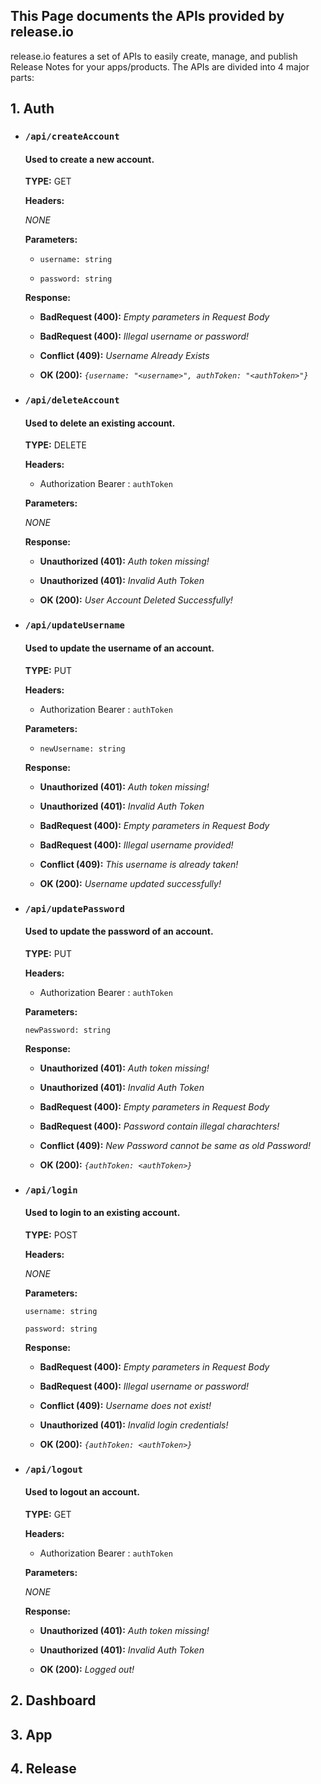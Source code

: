 ## This Page documents the APIs provided by release.io

release.io features a set of APIs to easily create, manage, and publish Release Notes for your apps/products. The APIs are divided into 4 major parts:

## 1. Auth


* ### `/api/createAccount`

    #### Used to create a new account.

    **TYPE:** GET

    **Headers:**

    _NONE_

    **Parameters:**

    - `username: string`

    - `password: string`

    **Response:**

    - **BadRequest (400):** _Empty parameters in Request Body_

    - **BadRequest (400):** _Illegal username or password!_

    - **Conflict (409):** _Username Already Exists_

    - **OK (200):** _`{username: "<username>", authToken: "<authToken>"}`_



* ### `/api/deleteAccount`

    #### Used to delete an existing account.

    **TYPE:** DELETE

    **Headers:**

    - Authorization Bearer : `authToken`

    **Parameters:**

    _NONE_

    **Response:**

    - ****Unauthorized (401):**** _Auth token missing!_

    - ****Unauthorized (401):**** _Invalid Auth Token_

    - **OK (200):** _User Account Deleted Successfully!_



* ### `/api/updateUsername`

    #### Used to update the username of an account.

    **TYPE:** PUT

    **Headers:**

    - Authorization Bearer : `authToken`

    **Parameters:**

    - `newUsername: string`

    **Response:**

    - ****Unauthorized (401):**** _Auth token missing!_

    - ****Unauthorized (401):**** _Invalid Auth Token_

    - **BadRequest (400):** _Empty parameters in Request Body_

    - **BadRequest (400):** _Illegal username provided!_

    - **Conflict (409):** _This username is already taken!_

    - **OK (200):** _Username updated successfully!_



* ### `/api/updatePassword`

    #### Used to update the password of an account.

    **TYPE:** PUT

    **Headers:**

    - Authorization Bearer : `authToken`

    **Parameters:**

    `newPassword: string`

    **Response:**

    - ****Unauthorized (401):**** _Auth token missing!_

    - ****Unauthorized (401):**** _Invalid Auth Token_

    - **BadRequest (400):** _Empty parameters in Request Body_

    - **BadRequest (400):** _Password contain illegal charachters!_

    - **Conflict (409):** _New Password cannot be same as old Password!_

    - **OK (200):** _`{authToken: <authToken>}`_



* ### `/api/login`

    #### Used to login to an existing account.

    **TYPE:** POST

    **Headers:**

    _NONE_

    **Parameters:**

    `username: string`

    `password: string`

    **Response:**

    - **BadRequest (400):** _Empty parameters in Request Body_

    - **BadRequest (400):** _Illegal username or password!_

    - **Conflict (409):** _Username does not exist!_

    - **Unauthorized (401):** _Invalid login credentials!_

    - **OK (200):** _`{authToken: <authToken>}`_



* ### `/api/logout`

    #### Used to logout an account.

    **TYPE:** GET

    **Headers:**

    - Authorization Bearer : `authToken`

    **Parameters:**

    _NONE_

    **Response:**

    - ****Unauthorized (401):**** _Auth token missing!_

    - ****Unauthorized (401):**** _Invalid Auth Token_

    - **OK (200):** _Logged out!_

    

## 2. Dashboard
## 3. App
## 4. Release